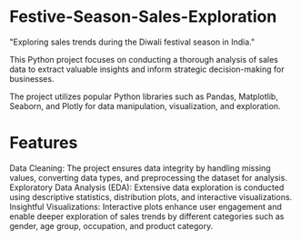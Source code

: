 # Festive-Season-Sales-Exploration

"Exploring sales trends during the Diwali festival season in India."

This Python project focuses on conducting a thorough analysis of sales data to extract valuable insights and inform strategic decision-making for businesses.

The project utilizes popular Python libraries such as Pandas, Matplotlib, Seaborn, and Plotly for data manipulation, visualization, and exploration.

# Features

Data Cleaning: The project ensures data integrity by handling missing values, converting data types, and preprocessing the dataset for analysis.
Exploratory Data Analysis (EDA): Extensive data exploration is conducted using descriptive statistics, distribution plots, and interactive visualizations.
Insightful Visualizations: Interactive plots enhance user engagement and enable deeper exploration of sales trends by different categories such as gender, age group, occupation, and product category.

